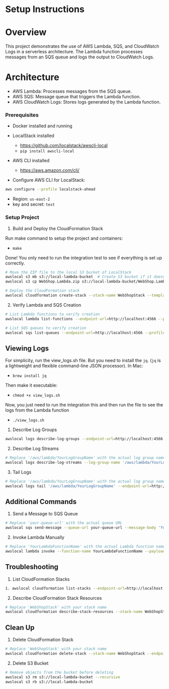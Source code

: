 # Setup Instructions

# Overview
This project demonstrates the use of AWS Lambda, SQS, and CloudWatch Logs in a serverless architecture. The Lambda function processes messages from an SQS queue and logs the output to CloudWatch Logs.

# Architecture
- AWS Lambda: Processes messages from the SQS queue.
- AWS SQS: Message queue that triggers the Lambda function.
- AWS CloudWatch Logs: Stores logs generated by the Lambda function.

### Prerequisites

- Docker installed and running
- LocalStack installed
  - https://github.com/localstack/awscli-local 
  - `pip install awscli-local`
- AWS CLI installed
  - https://aws.amazon.com/cli/

- Configure AWS CLI for LocalStack:
```sh
aws configure --profile localstack-ahmad
```

- Region: `us-east-2`
- key and secret: `test`

### Setup Project

1. Build and Deploy the CloudFormation Stack

Run make command to setup the project and containers:
- `make`

Done! You only need to run the integration test to see if everything is set up correctly.

```sh
# Move the ZIP file to the local S3 bucket of LocalStack
awslocal s3 mb s3://local-lambda-bucket  # Create S3 bucket if it doesn't exist
awslocal s3 cp WebShop.Lambda.zip s3://local-lambda-bucket/WebShop.Lambda.zip

# Deploy the CloudFormation stack
awslocal cloudformation create-stack --stack-name WebShopStack --template-body file://path/to/your/cloudformation-template.yml
```

2. Verify Lambda and SQS Creation
```sh
# List Lambda functions to verify creation
awslocal lambda list-functions --endpoint-url=http://localhost:4566 --profile localstack-ahmad

# List SQS queues to verify creation
awslocal sqs list-queues --endpoint-url=http://localhost:4566 --profile localstack-ahmad
```

## Viewing Logs

For simplicity, run the view_logs.sh file. But you need to install the `jq`. (`jq` is a lightweight and flexible command-line JSON processor).
In Mac:
- `brew install jq`

Then make it executable:
- `chmod +x view_logs.sh`

Now, you just need to run the integration this and then run the file to see the logs from the Lambda function
- `./view_logs.sh`

1. Describe Log Groups

```sh
awslocal logs describe-log-groups --endpoint-url=http://localhost:4566 --profile localstack-ahmad
```

2. Describe Log Streams
```sh
# Replace '/aws/lambda/YourLogGroupName' with the actual log group name from the previous step
awslocal logs describe-log-streams --log-group-name '/aws/lambda/YourLogGroupName' --endpoint-url=http://localhost:4566 --profile localstack-ahmad
```

3. Tail Logs
```sh
# Replace '/aws/lambda/YourLogGroupName' with the actual log group name
awslocal logs tail '/aws/lambda/YourLogGroupName' --endpoint-url=http://localhost:4566 --profile localstack-ahmad
```

## Additional Commands
1. Send a Message to SQS Queue
```sh
# Replace 'your-queue-url' with the actual queue URL
awslocal sqs send-message --queue-url your-queue-url --message-body 'Your message body' --endpoint-url=http://localhost:4566
```

2. Invoke Lambda Manually

```sh
# Replace 'YourLambdaFunctionName' with the actual Lambda function name
awslocal lambda invoke --function-name YourLambdaFunctionName --payload '{}' response.json --endpoint-url=http://localhost:4566
```


## Troubleshooting
1. List CloudFormation Stacks
```sh
1. awslocal cloudformation list-stacks --endpoint-url=http://localhost:4566
```

2. Describe CloudFormation Stack Resources

```sh
# Replace 'WebShopStack' with your stack name
awslocal cloudformation describe-stack-resources --stack-name WebShopStack --endpoint-url=http://localhost:4566
```

## Clean Up

1. Delete CloudFormation Stack
```sh
# Replace 'WebShopStack' with your stack name
awslocal cloudformation delete-stack --stack-name WebShopStack --endpoint-url=http://localhost:4566
```

2. Delete S3 Bucket
```sh
# Remove objects from the bucket before deleting
awslocal s3 rm s3://local-lambda-bucket --recursive
awslocal s3 rb s3://local-lambda-bucket
```